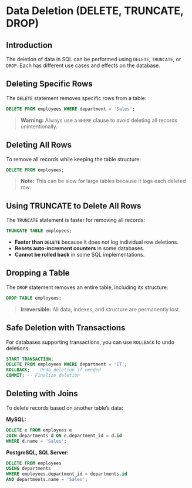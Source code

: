 # Data Deletion (DELETE, TRUNCATE, DROP)

## Introduction
The deletion of data in SQL can be performed using `DELETE`, `TRUNCATE`, or `DROP`. Each has different use cases and effects on the database.

## Deleting Specific Rows
The `DELETE` statement removes specific rows from a table:

```sql
DELETE FROM employees WHERE department = 'Sales';
```

> **Warning:** Always use a `WHERE` clause to avoid deleting all records unintentionally.

## Deleting All Rows
To remove all records while keeping the table structure:

```sql
DELETE FROM employees;
```

> **Note:** This can be slow for large tables because it logs each deleted row.

## Using TRUNCATE to Delete All Rows
The `TRUNCATE` statement is faster for removing all records:

```sql
TRUNCATE TABLE employees;
```

- **Faster than `DELETE`** because it does not log individual row deletions.
- **Resets auto-increment counters** in some databases.
- **Cannot be rolled back** in some SQL implementations.

## Dropping a Table
The `DROP` statement removes an entire table, including its structure:

```sql
DROP TABLE employees;
```

> **Irreversible:** All data, indexes, and structure are permanently lost.

## Safe Deletion with Transactions
For databases supporting transactions, you can use `ROLLBACK` to undo deletions:

```sql
START TRANSACTION;
DELETE FROM employees WHERE department = 'IT';
ROLLBACK; -- Undo deletion if needed
COMMIT; -- Finalize deletion
```

## Deleting with Joins
To delete records based on another table’s data:

**MySQL:**
```sql
DELETE e FROM employees e
JOIN departments d ON e.department_id = d.id
WHERE d.name = 'Sales';
```

**PostgreSQL, SQL Server:**
```sql
DELETE FROM employees
USING departments
WHERE employees.department_id = departments.id
AND departments.name = 'Sales';
```

